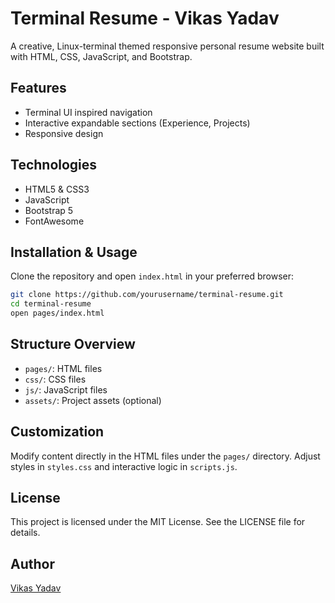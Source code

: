 # Terminal Resume - Vikas Yadav

A creative, Linux-terminal themed responsive personal resume website built with HTML, CSS, JavaScript, and Bootstrap.

## Features
- Terminal UI inspired navigation
- Interactive expandable sections (Experience, Projects)
- Responsive design

## Technologies
- HTML5 & CSS3
- JavaScript
- Bootstrap 5
- FontAwesome

## Installation & Usage
Clone the repository and open `index.html` in your preferred browser:

```bash
git clone https://github.com/yourusername/terminal-resume.git
cd terminal-resume
open pages/index.html
```

## Structure Overview
- `pages/`: HTML files
- `css/`: CSS files
- `js/`: JavaScript files
- `assets/`: Project assets (optional)

## Customization
Modify content directly in the HTML files under the `pages/` directory. Adjust styles in `styles.css` and interactive logic in `scripts.js`.

## License
This project is licensed under the MIT License. See the LICENSE file for details.

## Author
[Vikas Yadav](https://github.com/vikas1049)